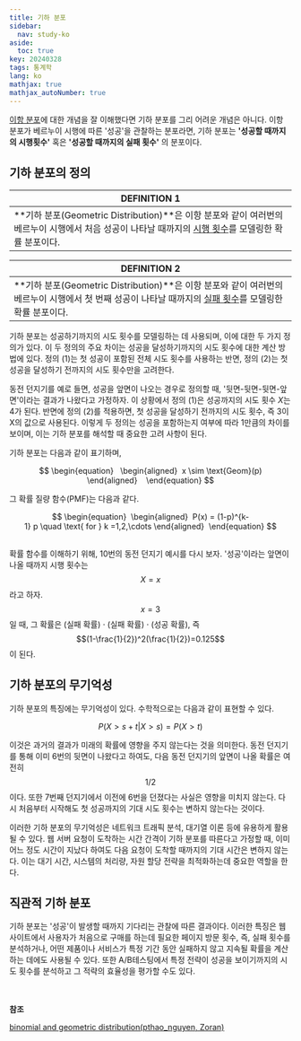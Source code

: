 ```yaml
---
title: 기하 분포
sidebar:
  nav: study-ko
aside:
  toc: true
key: 20240328
tags: 통계학
lang: ko
mathjax: true
mathjax_autoNumber: true
---
```


[이항 분포](https://jenniione.github.io/2024/03/27/binomial_distribution_ko.html)에 대한 개념을 잘 이해했다면 기하 분포를 그리 어려운 개념은 아니다.
이항 분포가 베르누이 시행에 따른 '성공'을 관찰하는 분포라면, 기하 분포는 **'성공할 때까지의 시행횟수'** 혹은 **'성공할 때까지의 실패 횟수'** 의 분포이다.

## 기하 분포의 정의

| DEFINITION 1 |
| ------ |
| **기하 분포(Geometric Distribution)**은 이항 분포와 같이 여러번의 베르누이 시행에서 처음 성공이 나타날 때까지의 <u>시행 횟수</u>를 모델링한 확률 분포이다. |

| DEFINITION 2 |
| ------ |
| **기하 분포(Geometric Distribution)**은 이항 분포와 같이 여러번의 베르누이 시행에서 첫 번째 성공이 나타날 때까지의 <u>실패 횟수</u>를 모델링한 확률 분포이다. |

기하 분포는 성공하기까지의 시도 횟수를 모델링하는 데 사용되며, 이에 대한 두 가지 정의가 있다. 이 두 정의의 주요 차이는 성공을 달성하기까지의 시도 횟수에 대한 계산 방법에 있다. 정의 (1)는 첫 성공이 포함된 전체 시도 횟수를 사용하는 반면, 정의 (2)는 첫 성공을 달성하기 전까지의 시도 횟수만을 고려한다.

동전 던지기를 예로 들면, 성공을 앞면이 나오는 경우로 정의할 때, '뒷면-뒷면-뒷면-앞면'이라는 결과가 나왔다고 가정하자. 이 상황에서 정의 (1)은 성공까지의 시도 횟수 $X$는 $4$가 된다. 반면에 정의 (2)를 적용하면, 첫 성공을 달성하기 전까지의 시도 횟수, 즉 3이 X의 값으로 사용된다. 이렇게 두 정의는 성공을 포함하는지 여부에 따라 1만큼의 차이를 보이며, 이는 기하 분포를 해석할 때 중요한 고려 사항이 된다.

기하 분포는 다음과 같이 표기하며,

$$
\begin{equation} 
 \begin{aligned} 
x \sim \text{Geom}(p)
\end{aligned}   
\end{equation}
$$

그 확률 질량 함수(PMF)는 다음과 같다.

$$
\begin{equation} 
\begin{aligned} 
P(x) = (1-p)^{k-1} p \quad \text{ for } k =1,2,\cdots
\end{aligned} 
\end{equation}
$$

## 
확률  함수를 이해하기 위해, 10번의 동전 던지기 예시를 다시 보자. '성공'이라는 앞면이 나올 때까지 시행 횟수는 $$X=x$$라고 하자. $$x=3$$일 때, 그 확률은 (실패 확률) $\cdot$ (실패 확률) $\cdot$ (성공 확률), 즉 $$(1-\frac{1}{2})^2(\frac{1}{2})=0.125$$이 된다.

## 기하 분포의 무기억성
기하 분포의 특징에는 무기억성이 있다. 수학적으로는 다음과 같이 표현할 수 있다.

$$
P(X > s + t | X > s) = P(X > t)
$$

이것은 과거의 결과가 미래의 확률에 영향을 주지 않는다는 것을 의미한다. 동전 던지기를 통해 이미 6번의 뒷면이 나왔다고 하여도, 다음 동전 던지기의 앞면이 나올 확률은 여전히 $$1/2$$이다. 또한 7번째 던지기에서 이전에 6번을 던졌다는 사실은 영향을 미치지 않는다. 다시 처음부터 시작해도 첫 성공까지의 기대 시도 횟수는 변하지 않는다는 것이다.

이러한 기하 분포의 무기억성은 네트워크 트래픽 분석, 대기열 이론 등에 유용하게 활용될 수 있다. 웹 서버 요청이 도착하는 시간 간격이 기하 분포를 따른다고 가정할 때, 이미 어느 정도 시간이 지났다 하여도 다음 요청이 도착할 때까지의 기대 시간은 변하지 않는다. 이는 대기  시간, 시스템의 처리량, 자원 할당 전략을 최적화하는데 중요한 역할을 한다.


## 직관적 기하 분포
기하 분포는 '성공'이 발생할 때까지 기다리는 관찰에 따른 결과이다. 이러한 특징은 웹사이트에서 사용자가 처음으로 구매를 하는데 필요한 페이지 방문 횟수, 즉, 실패 횟수를 분석하거나, 어떤 제품이나 서비스가 특정 기간 동안 실패하지 않고 지속될 확률을 계산하는 데에도 사용될 수 있다. 또한 A/B테스팅에서 특정 전략이 성공을 보이기까지의 시도 횟수를 분석하고 그 적략의 효율성을 평가할 수도 있다.

<br/><br/>
**참조**

[binomial and geometric distribution(pthao_nguyen, Zoran)](https://www.geogebra.org/m/twbv2tmk)